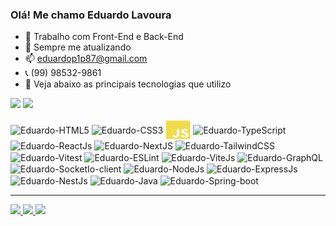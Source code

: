 ### Olá! Me chamo Eduardo Lavoura

- 🔭 Trabalho com Front-End e Back-End
- 🌱 Sempre me atualizando
- 📫 eduardop1p87@gmail.com
- 📞 (99) 98532-9861
- 📝 Veja abaixo as principais tecnologias que utilizo

<div>
  <a href="https://github.com/eduardop1p"></a>
  <img height="100em" src="https://github-readme-stats.vercel.app/api?username=eduardop1p&show_icons=true&theme=tokyonight&include_all_commits=true&count_private=true"> 
    <img height="100em" src="https://github-readme-stats.vercel.app/api/top-langs/?username=eduardop1p&layout=compact&langs_count=16&theme=tokyonight">
</div>
<br>
<div>
  <img align="center" alt="Eduardo-HTML5" height="30" width="40" src="https://cdn.jsdelivr.net/gh/devicons/devicon/icons/html5/html5-original.svg" >
  <img align="center" alt="Eduardo-CSS3" height="30" width="40" src="https://cdn.jsdelivr.net/gh/devicons/devicon/icons/css3/css3-original.svg">
  <img align="center" alt="Eduardo-JavaScript" height="30" width="40" src="https://raw.githubusercontent.com/devicons/devicon/master/icons/javascript/javascript-plain.svg">
  <img align="center" alt="Eduardo-TypeScript" height="30" width="40" src="https://cdn.jsdelivr.net/gh/devicons/devicon/icons/typescript/typescript-original.svg">
  <img align="center" alt="Eduardo-ReactJs" height="30" width="40" src="https://cdn.jsdelivr.net/gh/devicons/devicon/icons/react/react-original.svg" />
  <img align="center" alt="Eduardo-NextJS" height="30" width="40" src="https://cdn.jsdelivr.net/gh/devicons/devicon@latest/icons/nextjs/nextjs-original.svg" />
  <img align="center" alt="Eduardo-TailwindCSS" height="30" width="40" src="https://cdn.jsdelivr.net/gh/devicons/devicon/icons/tailwindcss/tailwindcss-original-wordmark.svg">
  <img align="center" alt="Eduardo-Vitest" height="30" width="40" src="https://cdn.jsdelivr.net/gh/devicons/devicon@latest/icons/vitest/vitest-original.svg">
  <img align="center" alt="Eduardo-ESLint" height="30" width="40" src="https://cdn.jsdelivr.net/gh/devicons/devicon@latest/icons/eslint/eslint-original.svg" />
  <img align="center" alt="Eduardo-ViteJs" height="30" width="40" src="https://cdn.jsdelivr.net/gh/devicons/devicon@latest/icons/vitejs/vitejs-original.svg">
  <img align="center" alt="Eduardo-GraphQL" height="30" width="40" src="https://cdn.jsdelivr.net/gh/devicons/devicon@latest/icons/graphql/graphql-plain.svg" />
  <img align="center" alt="Eduardo-SocketIo-client" height="30" width="40" src="https://cdn.jsdelivr.net/gh/devicons/devicon@latest/icons/socketio/socketio-original.svg" />
  <img align="center" alt="Eduardo-NodeJs" height="30" width="40" src="https://cdn.jsdelivr.net/gh/devicons/devicon/icons/nodejs/nodejs-original-wordmark.svg"/>
  <img align="center" alt="Eduardo-ExpressJs" height="30" width="40" src="https://cdn.jsdelivr.net/gh/devicons/devicon@latest/icons/express/express-original.svg"/>
  <img align="center" alt="Eduardo-NestJs" height="30" width="40" src="https://cdn.jsdelivr.net/gh/devicons/devicon@latest/icons/nestjs/nestjs-original-wordmark.svg"/>
  <img align="center" alt="Eduardo-Java" height="30" width="40" src="https://cdn.jsdelivr.net/gh/devicons/devicon@latest/icons/java/java-original-wordmark.svg"/>
  <img align="center" alt="Eduardo-Spring-boot" height="30" width="40" src="https://cdn.jsdelivr.net/gh/devicons/devicon@latest/icons/spring/spring-original.svg"/>
  
</div>
<hr>

<div>
  <a target="_blank" href="mailto:eduardop1p87@gmail.com">
    <img src="https://img.shields.io/badge/Gmail-D14836?style=for-the-badge&logo=gmail&logoColor=white">
  </a>
    <a target="_blank" href="https://www.instagram.com/yfg.eduardo/">
    <img src="https://img.shields.io/badge/Instagram-E4405F?style=for-the-badge&logo=instagram&logoColor=white">
  </a>
  <a target="_blank" href="https://www.linkedin.com/in/eduardo-oliveira-947a191b6/">
    <img src="https://img.shields.io/badge/LinkedIn-0077B5?style=for-the-badge&logo=linkedin&logoColor=white">
  </a>
</div>
